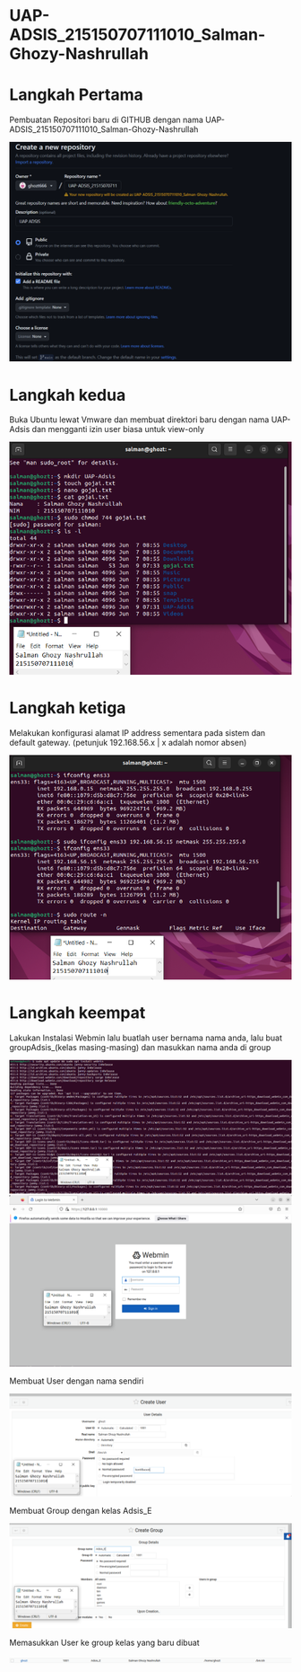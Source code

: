 # UAP-ADSIS_215150707111010_Salman-Ghozy-Nashrullah

<h1>Langkah Pertama</h1>
<p>Pembuatan Repositori baru di GITHUB dengan nama UAP-ADSIS_215150707111010_Salman-Ghozy-Nashrullah</p>
<img src="gambar/1.PNG">

<h1>Langkah kedua</h1>
<p>Buka Ubuntu lewat Vmware dan membuat direktori baru dengan nama UAP-Adsis dan mengganti izin user biasa untuk view-only</p>
<img src="gambar/2.PNG">

<h1>Langkah ketiga</h1>
<p>Melakukan konfigurasi alamat IP address sementara pada sistem dan default gateway.
(petunjuk 192.168.56.x | x adalah nomor absen)</p>
<img src="gambar/3.PNG">

<h1>Langkah keempat</h1>
<p>Lakukan Instalasi Webmin lalu buatlah user bernama nama anda, lalu buat groupAdsis_(kelas masing-masing) dan masukkan nama anda di group</p>
<img src="gambar/4.PNG">
<img src="gambar/4%2C5.PNG">
<p>Membuat User dengan nama sendiri</p>
<img src="gambar/4%2C6.PNG">
<p>Membuat Group dengan kelas Adsis_E</p>
<img src="gambar/4%2C7.PNG">
<p>Memasukkan User ke group kelas yang baru dibuat</p>
<img src="gambar/4%2C9.PNG">
